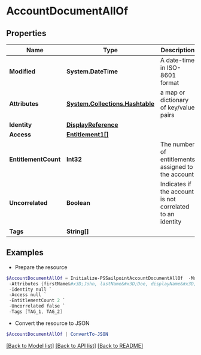 # AccountDocumentAllOf
## Properties

Name | Type | Description | Notes
------------ | ------------- | ------------- | -------------
**Modified** | **System.DateTime** | A date-time in ISO-8601 format | [optional] 
**Attributes** | [**System.Collections.Hashtable**](AnyType.md) | a map or dictionary of key/value pairs | [optional] 
**Identity** | [**DisplayReference**](DisplayReference.md) |  | [optional] 
**Access** | [**Entitlement1[]**](Entitlement1.md) |  | [optional] 
**EntitlementCount** | **Int32** | The number of entitlements assigned to the account | [optional] 
**Uncorrelated** | **Boolean** | Indicates if the account is not correlated to an identity | [optional] 
**Tags** | **String[]** |  | [optional] 

## Examples

- Prepare the resource
```powershell
$AccountDocumentAllOf = Initialize-PSSailpointAccountDocumentAllOf  -Modified 2018-06-25T20:22:28.104Z `
 -Attributes {firstName&#x3D;John, lastName&#x3D;Doe, displayName&#x3D;John.Doe} `
 -Identity null `
 -Access null `
 -EntitlementCount 2 `
 -Uncorrelated false `
 -Tags [TAG_1, TAG_2]
```

- Convert the resource to JSON
```powershell
$AccountDocumentAllOf | ConvertTo-JSON
```

[[Back to Model list]](../README.md#documentation-for-models) [[Back to API list]](../README.md#documentation-for-api-endpoints) [[Back to README]](../README.md)

